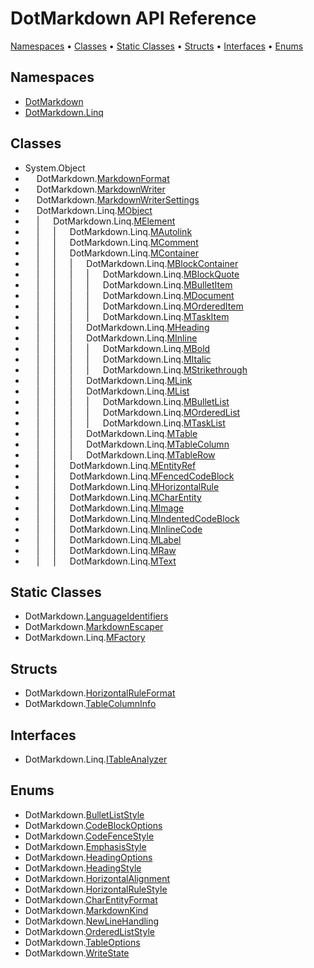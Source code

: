 <a name="_top"></a>

# DotMarkdown API Reference

[Namespaces](#namespaces) &#x2022; [Classes](#classes) &#x2022; [Static Classes](#static-classes) &#x2022; [Structs](#structs) &#x2022; [Interfaces](#interfaces) &#x2022; [Enums](#enums)

## Namespaces

* [DotMarkdown](DotMarkdown/README.md#_top)
* [DotMarkdown.Linq](DotMarkdown/Linq/README.md#_top)

## Classes

*  System\.Object
* &emsp; DotMarkdown\.[MarkdownFormat](DotMarkdown/MarkdownFormat/README.md#_top)
* &emsp; DotMarkdown\.[MarkdownWriter](DotMarkdown/MarkdownWriter/README.md#_top)
* &emsp; DotMarkdown\.[MarkdownWriterSettings](DotMarkdown/MarkdownWriterSettings/README.md#_top)
* &emsp; DotMarkdown\.Linq\.[MObject](DotMarkdown/Linq/MObject/README.md#_top)
* &emsp; \| &emsp; DotMarkdown\.Linq\.[MElement](DotMarkdown/Linq/MElement/README.md#_top)
* &emsp; \| &emsp; \| &emsp; DotMarkdown\.Linq\.[MAutolink](DotMarkdown/Linq/MAutolink/README.md#_top)
* &emsp; \| &emsp; \| &emsp; DotMarkdown\.Linq\.[MComment](DotMarkdown/Linq/MComment/README.md#_top)
* &emsp; \| &emsp; \| &emsp; DotMarkdown\.Linq\.[MContainer](DotMarkdown/Linq/MContainer/README.md#_top)
* &emsp; \| &emsp; \| &emsp; \| &emsp; DotMarkdown\.Linq\.[MBlockContainer](DotMarkdown/Linq/MBlockContainer/README.md#_top)
* &emsp; \| &emsp; \| &emsp; \| &emsp; \| &emsp; DotMarkdown\.Linq\.[MBlockQuote](DotMarkdown/Linq/MBlockQuote/README.md#_top)
* &emsp; \| &emsp; \| &emsp; \| &emsp; \| &emsp; DotMarkdown\.Linq\.[MBulletItem](DotMarkdown/Linq/MBulletItem/README.md#_top)
* &emsp; \| &emsp; \| &emsp; \| &emsp; \| &emsp; DotMarkdown\.Linq\.[MDocument](DotMarkdown/Linq/MDocument/README.md#_top)
* &emsp; \| &emsp; \| &emsp; \| &emsp; \| &emsp; DotMarkdown\.Linq\.[MOrderedItem](DotMarkdown/Linq/MOrderedItem/README.md#_top)
* &emsp; \| &emsp; \| &emsp; \| &emsp; \| &emsp; DotMarkdown\.Linq\.[MTaskItem](DotMarkdown/Linq/MTaskItem/README.md#_top)
* &emsp; \| &emsp; \| &emsp; \| &emsp; DotMarkdown\.Linq\.[MHeading](DotMarkdown/Linq/MHeading/README.md#_top)
* &emsp; \| &emsp; \| &emsp; \| &emsp; DotMarkdown\.Linq\.[MInline](DotMarkdown/Linq/MInline/README.md#_top)
* &emsp; \| &emsp; \| &emsp; \| &emsp; \| &emsp; DotMarkdown\.Linq\.[MBold](DotMarkdown/Linq/MBold/README.md#_top)
* &emsp; \| &emsp; \| &emsp; \| &emsp; \| &emsp; DotMarkdown\.Linq\.[MItalic](DotMarkdown/Linq/MItalic/README.md#_top)
* &emsp; \| &emsp; \| &emsp; \| &emsp; \| &emsp; DotMarkdown\.Linq\.[MStrikethrough](DotMarkdown/Linq/MStrikethrough/README.md#_top)
* &emsp; \| &emsp; \| &emsp; \| &emsp; DotMarkdown\.Linq\.[MLink](DotMarkdown/Linq/MLink/README.md#_top)
* &emsp; \| &emsp; \| &emsp; \| &emsp; DotMarkdown\.Linq\.[MList](DotMarkdown/Linq/MList/README.md#_top)
* &emsp; \| &emsp; \| &emsp; \| &emsp; \| &emsp; DotMarkdown\.Linq\.[MBulletList](DotMarkdown/Linq/MBulletList/README.md#_top)
* &emsp; \| &emsp; \| &emsp; \| &emsp; \| &emsp; DotMarkdown\.Linq\.[MOrderedList](DotMarkdown/Linq/MOrderedList/README.md#_top)
* &emsp; \| &emsp; \| &emsp; \| &emsp; \| &emsp; DotMarkdown\.Linq\.[MTaskList](DotMarkdown/Linq/MTaskList/README.md#_top)
* &emsp; \| &emsp; \| &emsp; \| &emsp; DotMarkdown\.Linq\.[MTable](DotMarkdown/Linq/MTable/README.md#_top)
* &emsp; \| &emsp; \| &emsp; \| &emsp; DotMarkdown\.Linq\.[MTableColumn](DotMarkdown/Linq/MTableColumn/README.md#_top)
* &emsp; \| &emsp; \| &emsp; \| &emsp; DotMarkdown\.Linq\.[MTableRow](DotMarkdown/Linq/MTableRow/README.md#_top)
* &emsp; \| &emsp; \| &emsp; DotMarkdown\.Linq\.[MEntityRef](DotMarkdown/Linq/MEntityRef/README.md#_top)
* &emsp; \| &emsp; \| &emsp; DotMarkdown\.Linq\.[MFencedCodeBlock](DotMarkdown/Linq/MFencedCodeBlock/README.md#_top)
* &emsp; \| &emsp; \| &emsp; DotMarkdown\.Linq\.[MHorizontalRule](DotMarkdown/Linq/MHorizontalRule/README.md#_top)
* &emsp; \| &emsp; \| &emsp; DotMarkdown\.Linq\.[MCharEntity](DotMarkdown/Linq/MCharEntity/README.md#_top)
* &emsp; \| &emsp; \| &emsp; DotMarkdown\.Linq\.[MImage](DotMarkdown/Linq/MImage/README.md#_top)
* &emsp; \| &emsp; \| &emsp; DotMarkdown\.Linq\.[MIndentedCodeBlock](DotMarkdown/Linq/MIndentedCodeBlock/README.md#_top)
* &emsp; \| &emsp; \| &emsp; DotMarkdown\.Linq\.[MInlineCode](DotMarkdown/Linq/MInlineCode/README.md#_top)
* &emsp; \| &emsp; \| &emsp; DotMarkdown\.Linq\.[MLabel](DotMarkdown/Linq/MLabel/README.md#_top)
* &emsp; \| &emsp; \| &emsp; DotMarkdown\.Linq\.[MRaw](DotMarkdown/Linq/MRaw/README.md#_top)
* &emsp; \| &emsp; \| &emsp; DotMarkdown\.Linq\.[MText](DotMarkdown/Linq/MText/README.md#_top)

## Static Classes

* DotMarkdown\.[LanguageIdentifiers](DotMarkdown/LanguageIdentifiers/README.md#_top)
* DotMarkdown\.[MarkdownEscaper](DotMarkdown/MarkdownEscaper/README.md#_top)
* DotMarkdown\.Linq\.[MFactory](DotMarkdown/Linq/MFactory/README.md#_top)

## Structs

* DotMarkdown\.[HorizontalRuleFormat](DotMarkdown/HorizontalRuleFormat/README.md#_top)
* DotMarkdown\.[TableColumnInfo](DotMarkdown/TableColumnInfo/README.md#_top)

## Interfaces

* DotMarkdown\.Linq\.[ITableAnalyzer](DotMarkdown/Linq/ITableAnalyzer/README.md#_top)

## Enums

* DotMarkdown\.[BulletListStyle](DotMarkdown/BulletListStyle/README.md#_top)
* DotMarkdown\.[CodeBlockOptions](DotMarkdown/CodeBlockOptions/README.md#_top)
* DotMarkdown\.[CodeFenceStyle](DotMarkdown/CodeFenceStyle/README.md#_top)
* DotMarkdown\.[EmphasisStyle](DotMarkdown/EmphasisStyle/README.md#_top)
* DotMarkdown\.[HeadingOptions](DotMarkdown/HeadingOptions/README.md#_top)
* DotMarkdown\.[HeadingStyle](DotMarkdown/HeadingStyle/README.md#_top)
* DotMarkdown\.[HorizontalAlignment](DotMarkdown/HorizontalAlignment/README.md#_top)
* DotMarkdown\.[HorizontalRuleStyle](DotMarkdown/HorizontalRuleStyle/README.md#_top)
* DotMarkdown\.[CharEntityFormat](DotMarkdown/CharEntityFormat/README.md#_top)
* DotMarkdown\.[MarkdownKind](DotMarkdown/MarkdownKind/README.md#_top)
* DotMarkdown\.[NewLineHandling](DotMarkdown/NewLineHandling/README.md#_top)
* DotMarkdown\.[OrderedListStyle](DotMarkdown/OrderedListStyle/README.md#_top)
* DotMarkdown\.[TableOptions](DotMarkdown/TableOptions/README.md#_top)
* DotMarkdown\.[WriteState](DotMarkdown/WriteState/README.md#_top)
